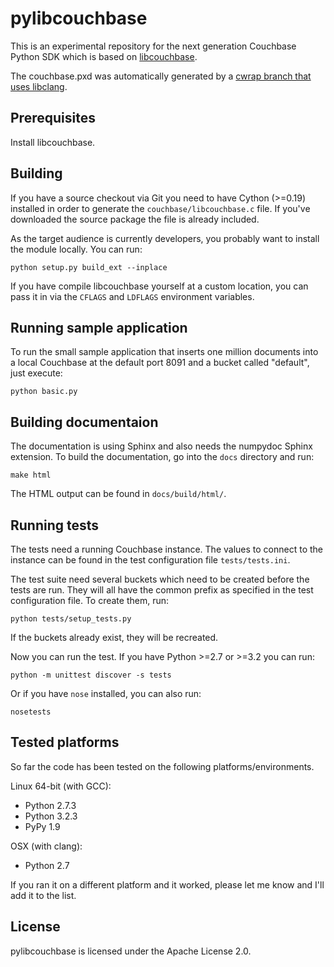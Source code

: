 pylibcouchbase
==============

This is an experimental repository for the next generation Couchbase Python
SDK which is based on [libcouchbase][1].

The couchbase.pxd was automatically generated by a [cwrap branch that uses
libclang][2].


Prerequisites
-------------

Install libcouchbase.


Building
--------

If you have a source checkout via Git you need to have Cython (>=0.19)
installed in order to generate the `couchbase/libcouchbase.c` file. If you've
downloaded the source package the file is already included.

As the target audience is currently developers, you probably want to install
the module locally. You can run:

    python setup.py build_ext --inplace

If you have compile libcouchbase yourself at a custom location, you can pass
it in via the `CFLAGS` and `LDFLAGS` environment variables.


Running sample application
--------------------------

To run the small sample application that inserts one million documents into
a local Couchbase at the default port 8091 and a bucket called "default",
just execute:

    python basic.py


Building documentaion
---------------------

The documentation is using Sphinx and also needs the numpydoc Sphinx extension.
To build the documentation, go into the `docs` directory and run:

    make html

The HTML output can be found in `docs/build/html/`.


Running tests
-------------

The tests need a running Couchbase instance. The values to connect to the
instance can be found in the test configuration file `tests/tests.ini`.

The test suite need several buckets which need to be created before the tests
are run. They will all have the common prefix as specified in the test
configuration file. To create them, run:

    python tests/setup_tests.py

If the buckets already exist, they will be recreated.

Now you can run the test. If you have Python >=2.7 or >=3.2 you can run:

    python -m unittest discover -s tests

Or if you have `nose` installed, you can also run:

    nosetests


Tested platforms
----------------

So far the code has been tested on the following platforms/environments.

Linux 64-bit (with GCC):

 - Python 2.7.3
 - Python 3.2.3
 - PyPy 1.9

OSX (with clang):

 - Python 2.7


If you ran it on a different platform and it worked, please let me know and
I'll add it to the list.


License
-------

pylibcouchbase is licensed under the Apache License 2.0.



[1]: https://github.com/couchbase/libcouchbase
[2]: https://github.com/geggo/cwrap
